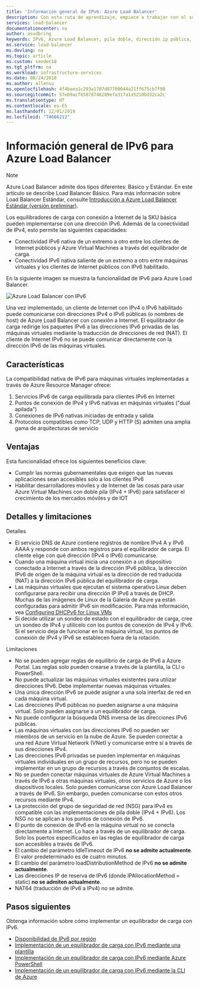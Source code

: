 ```yaml
---
title: 'Información general de IPv6: Azure Load Balancer'
description: Con esta ruta de aprendizaje, empiece a trabajar con el soporte de IPv6 con máquinas virtuales de Azure Load Balancer y de carga equilibrada.
services: load-balancer
documentationcenter: na
author: asudbring
keywords: IPv6, Azure Load Balancer, pila doble, dirección ip pública, ipv6 nativo, móvil, iot
ms.service: load-balancer
ms.devlang: na
ms.topic: article
ms.custom: seodec18
ms.tgt_pltfrm: na
ms.workload: infrastructure-services
ms.date: 08/24/2018
ms.author: allensu
ms.openlocfilehash: 4f4baea1c293a1707d87780044a21ff675cb7f98
ms.sourcegitcommit: 57eb9acf6507d746289efa317a1a5210bd32ca2c
ms.translationtype: HT
ms.contentlocale: es-ES
ms.lasthandoff: 12/01/2019
ms.locfileid: "74666212"
---
```

# <a name="overview-of-ipv6-for-azure-load-balancer"></a>Información general de IPv6 para Azure Load Balancer


>[!NOTE] 
>Azure Load Balancer admite dos tipos diferentes: Básico y Estándar. En este artículo se describe Load Balancer Básico. Para más información sobre Load Balancer Estándar, consulte [Introducción a Azure Load Balancer Estándar (versión preliminar)](load-balancer-standard-overview.md).

Los equilibradores de carga con conexión a Internet de la SKU básica pueden implementarse con una dirección IPv6. Además de la conectividad de IPv4, esto permite las siguientes capacidades:

* Conectividad IPv6 nativa de un extremo a otro entre los clientes de Internet públicos y Azure Virtual Machines a través del equilibrador de carga.
* Conectividad IPv6 nativa saliente de un extremo a otro entre máquinas virtuales y los clientes de Internet públicos con IPv6 habilitado.

En la siguiente imagen se muestra la funcionalidad de IPv6 para Azure Load Balancer.

![Azure Load Balancer con IPv6](./media/load-balancer-ipv6-overview/load-balancer-ipv6.png)

Una vez implementado, un cliente de Internet con IPv4 o IPv6 habilitado puede comunicarse con direcciones IPv4 o IPv6 públicas (o nombres de host) de Azure Load Balancer con conexión a Internet. El equilibrador de carga redirige los paquetes IPv6 a las direcciones IPv6 privadas de las máquinas virtuales mediante la traducción de direcciones de red (NAT). El cliente de Internet IPv6 no se puede comunicar directamente con la dirección IPv6 de las máquinas virtuales.

## <a name="features"></a>Características

La compatibilidad nativa de IPv6 para máquinas virtuales implementadas a través de Azure Resource Manager ofrece:

1. Servicios IPv6 de carga equilibrada para clientes IPv6 en Internet
2. Puntos de conexión de IPv4 y IPv6 nativas en máquinas virtuales ("dual apilada")
3. Conexiones de IPv6 nativas iniciadas de entrada y salida
4. Protocolos compatibles como TCP, UDP y HTTP (S) admiten una amplia gama de arquitecturas de servicio

## <a name="benefits"></a>Ventajas

Esta funcionalidad ofrece los siguientes beneficios clave:

* Cumplir las normas gubernamentales que exigen que las nuevas aplicaciones sean accesibles solo a los clientes IPv6
* Habilitar desarrolladores móviles y de Internet de las cosas para usar Azure Virtual Machines con doble pila (IPv4 + IPv6) para satisfacer el crecimiento de los mercados móviles y de IOT

## <a name="details-and-limitations"></a>Detalles y limitaciones

Detalles

* El servicio DNS de Azure contiene registros de nombre IPv4 A y IPv6 AAAA y responde con ambos registros para el equilibrador de carga. El cliente elige con qué dirección (IPv4 o IPv6) comunicarse.
* Cuando una máquina virtual inicia una conexión a un dispositivo conectado a Internet a través de la dirección IPv6 pública, la dirección IPv6 de origen de la máquina virtual es la dirección de red traducida (NAT) a la dirección IPv6 pública del equilibrador de carga.
* Las máquinas virtuales que ejecutan el sistema operativo Linux deben configurarse para recibir una dirección IP IPv6 a través de DHCP. Muchas de las imágenes de Linux de la Galería de Azure ya están configuradas para admitir IPv6 sin modificación. Para más información, vea [Configuring DHCPv6 for Linux VMs](load-balancer-ipv6-for-linux.md)
* Si decide utilizar un sondeo de estado con el equilibrador de carga, cree un sondeo de IPv4 y utilícelo con los puntos de conexión de IPv4 y IPv6. Si el servicio deja de funcionar en la máquina virtual, los puntos de conexión de IPv4 y IPv6 se establecen fuera de la rotación.

Limitaciones

* No se pueden agregar reglas de equilibrio de carga de IPv6 a Azure Portal. Las reglas solo pueden crearse a través de la plantilla, la CLI o PowerShell.
* No puede actualizar las máquinas virtuales existentes para utilizar direcciones IPv6. Debe implementar nuevas máquinas virtuales.
* Una única dirección IPv6 se puede asignar a una sola interfaz de red en cada máquina virtual.
* Las direcciones IPv6 públicas no pueden asignarse a una máquina virtual. Solo pueden asignarse a un equilibrador de carga.
* No puede configurar la búsqueda DNS inversa de las direcciones IPv6 públicas.
* Las máquinas virtuales con las direcciones IPv6 no pueden ser miembros de un servicio en la nube de Azure. Se pueden conectar a una red Azure Virtual Network (VNet) y comunicarse entre sí a través de sus direcciones IPv4.
* Las direcciones IPv6 privadas se pueden implementar en máquinas virtuales individuales en un grupo de recursos, pero no se pueden implementar en un grupo de recursos a través de conjuntos de escalas.
* No se pueden conectar máquinas virtuales de Azure Virtual Machines a través de IPv6 a otras máquinas virtuales, otros servicios de Azure o los dispositivos locales. Solo pueden comunicarse con Azure Load Balancer a través de IPv6. Sin embargo, pueden comunicarse con estos otros recursos mediante IPv4.
* La protección del grupo de seguridad de red (NSG) para IPv4 es compatible con las implementaciones de pila doble (IPv4 + IPv6). Los NSG no se aplican a los puntos de conexión de IPv6.
* El punto de conexión de IPv6 en la máquina virtual no se conecta directamente a Internet. Lo hace a través de un equilibrador de carga. Solo los puertos especificados en las reglas de equilibrador de carga son accesibles a través de IPv6.
* El cambio del parámetro IdleTimeout de IPv6 **no se admite actualmente**. El valor predeterminado es de cuatro minutos.
* El cambio del parámetro loadDistributionMethod de IPv6 **no se admite actualmente**.
* Las direcciones IP de reserva de IPv6 (donde IPAllocationMethod = static) **no se admiten actualmente**.
* NAT64 (traducción de IPv6 a IPv4) no se admite.

## <a name="next-steps"></a>Pasos siguientes

Obtenga información sobre cómo implementar un equilibrador de carga con IPv6.

* [Disponibilidad de IPv6 por región](https://go.microsoft.com/fwlink/?linkid=828357)
* [Implementación de un equilibrador de carga con IPv6 mediante una plantilla](load-balancer-ipv6-internet-template.md)
* [Implementación de un equilibrador de carga con IPv6 mediante Azure PowerShell](load-balancer-ipv6-internet-ps.md)
* [Implementación de un equilibrador de carga con IPv6 mediante la CLI de Azure](load-balancer-ipv6-internet-cli.md)
